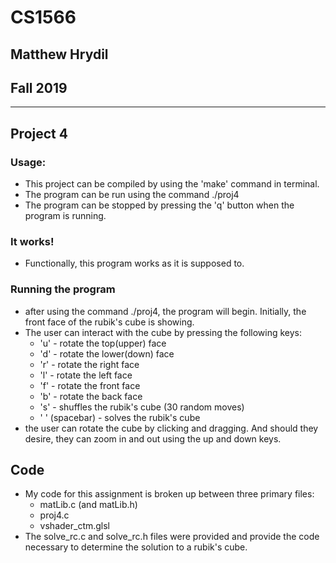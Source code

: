 # CS1566
## Matthew Hrydil
## Fall 2019

***

## Project 4

### Usage:

- This project can be compiled by using the 'make' command in terminal.
- The program can be run using the command ./proj4
- The program can be stopped by pressing the 'q' button when the program is running.

### It works!

- Functionally, this program works as it is supposed to.

### Running the program

- after using the command ./proj4, the program will begin. Initially, the front face of the rubik's cube is showing.
- The user can interact with the cube by pressing the following keys:
	- 'u' - rotate the top(upper) face
	- 'd' - rotate the lower(down) face
	- 'r' - rotate the right face
	- 'l' - rotate the left face
	- 'f' - rotate the front face
	- 'b' - rotate the back face
	- 's' - shuffles the rubik's cube (30 random moves)
	- ' ' (spacebar) - solves the rubik's cube
- the user can rotate the cube by clicking and dragging. And should they desire, they can zoom in and out using the up and down keys.

## Code

- My code for this assignment is broken up between three primary files:
	- matLib.c (and matLib.h)
	- proj4.c
	- vshader_ctm.glsl
- The solve_rc.c and solve_rc.h files were provided and provide the code necessary to determine the solution to a rubik's cube.
